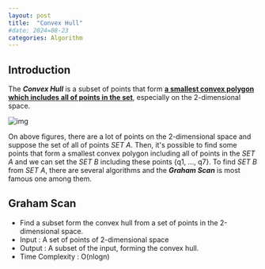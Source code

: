 ```yaml
---
layout: post
title:  "Convex Hull"
#date: 2024=08-23
categories: Algorithm
---
```


## Introduction

The ***Convex Hull*** is a subset of points that form <u>**a smallest convex polygon which includes all of points in the set**</u>, especially on the 2-dimensional space.

![img](https://miro.medium.com/v2/resize:fit:677/1*F4IUmOJbbLMJiTgHxpoc7Q.png)

On above figures, there are a lot of points on the 2-dimensional space and suppose the set of all of points *SET A*. Then, it's possible to find some points that form a smallest convex polygon including all of points in the *SET A* and we can set the *SET B* including these points {q1, ..., q7}. To find *SET B* from *SET A*, there are several algorithms and the ***Graham Scan*** is most famous one among them.



## Graham Scan

- Find a subset form the convex hull from a set of points in the 2-dimensional space.
- Input : A set of points of 2-dimensional space
- Output : A subset of the input, forming the convex hull.
- Time Complexity : O(nlogn)

